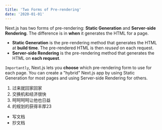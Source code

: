 ```yaml
---
title: 'Two Forms of Pre-rendering'
date: '2020-01-01'
---
```


Next.js has two forms of pre-rendering: **Static Generation** and **Server-side Rendering**. The difference is in **when** it generates the HTML for a page.

- **Static Generation** is the pre-rendering method that generates the HTML at **build time**. The pre-rendered HTML is then _reused_ on each request.
- **Server-side Rendering** is the pre-rendering method that generates the HTML on **each request**.

`Importantly`, Next.js lets you **choose** which pre-rendering form to use for each page. You can create a "hybrid" Next.js app by using Static Generation for most pages and using Server-side Rendering for others.


1. 过来就回家回家
2. 交换机和经济很快
3. 呵呵呵呵让他也日益
4. 的规划的获得丰厚23

+ 写文档
+ 抄文档